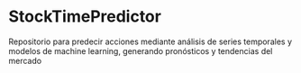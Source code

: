 # StockTimePredictor
Repositorio para predecir acciones mediante análisis de series temporales y modelos de machine learning, generando pronósticos y tendencias del mercado
